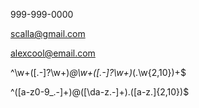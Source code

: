 
999-999-0000

scalla@gmail.com

alexcool@email.com

^\w+([\.-]?\w+)*@\w+([\.-]?\w+)*(\.\w{2,10})+$

^([a-z0-9_\.-]+)@([\da-z\.-]+)\.([a-z\.]{2,10})$
